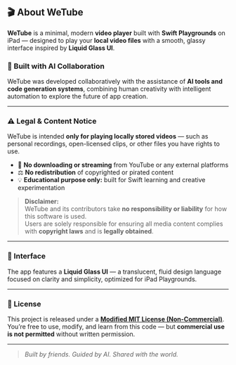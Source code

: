 ## 🎬 About WeTube

**WeTube** is a minimal, modern **video player** built with **Swift Playgrounds** on iPad — designed to play your **local video files** with a smooth, glassy interface inspired by **Liquid Glass UI**.

### 🤖 Built with AI Collaboration
WeTube was developed collaboratively with the assistance of **AI tools and code generation systems**, combining human creativity with intelligent automation to explore the future of app creation.

---

### ⚠️ Legal & Content Notice
WeTube is intended **only for playing locally stored videos** — such as personal recordings, open-licensed clips, or other files you have rights to use.

- 🚫 **No downloading or streaming** from YouTube or any external platforms  
- ⚖️ **No redistribution** of copyrighted or pirated content  
- 💡 **Educational purpose only:** built for Swift learning and creative experimentation

> **Disclaimer:**  
> WeTube and its contributors take **no responsibility or liability** for how this software is used.  
> Users are solely responsible for ensuring all media content complies with **copyright laws** and is **legally obtained**.

---

### 💎 Interface
The app features a **Liquid Glass UI** — a translucent, fluid design language focused on clarity and simplicity, optimized for iPad Playgrounds.

---

### 📄 License
This project is released under a **[Modified MIT License (Non-Commercial)](../LICENSE.md)**.  
You’re free to use, modify, and learn from this code — but **commercial use is not permitted** without written permission.

---

> *Built by friends. Guided by AI. Shared with the world.*
